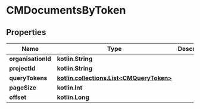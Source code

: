 
# CMDocumentsByToken

## Properties
Name | Type | Description | Notes
------------ | ------------- | ------------- | -------------
**organisationId** | **kotlin.String** |  | 
**projectId** | **kotlin.String** |  | 
**queryTokens** | [**kotlin.collections.List&lt;CMQueryToken&gt;**](CMQueryToken.md) |  | 
**pageSize** | **kotlin.Int** |  | 
**offset** | **kotlin.Long** |  | 



